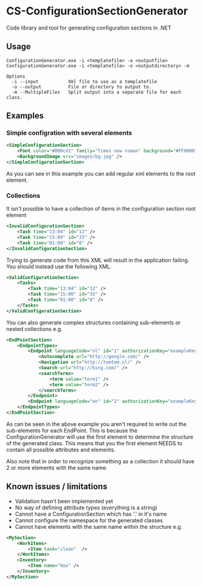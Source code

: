 # CS-ConfigurationSectionGenerator
Code library and tool for generating configuration sections in .NET

## Usage
```batch
ConfigurationGenerator.exe -i <templatefile> -o <outputfile>
ConfigurationGenerator.exe -i <templatefile> -o <outputdirectory> -m

Options
  -i --input           Xml file to use as a templatefile
  -o --output          File or directory to output to.
  -m --MultipleFiles   Split output into a separate file for each class.
```

## Examples
### Simple configration with several elements
```XML
<SimpleConfigurationSection>
    <Font color="#000cd1" family="Times new roman" background="#FF0000" />
    <BackgroundImage src="images/bg.jpg" />
</SimpleConfigurationSection>
```
As you can see in this example you can add regular xml elements to the root element. 

### Collections
It isn't possible to have a collection of items in the configuration section root element

```Xml
<InvalidConfigurationSection>
    <Task time="13:04" id="12" />
    <Task time="15:00" id="33" />
    <Task time="01:00" id="8" />
</InvalidConfigurationSection>
```
Trying to generate code from this XML will result in the application failing. You should instead use the following XML.
```XML
<ValidConfigurationSection>
    <Tasks>
        <Task time="13:04" id="12" />
        <Task time="15:00" id="33" />
        <Task time="01:00" id="8" />
    </Tasks>
</ValidConfigurationSection>
```

You can also generate complex structures containing sub-elements or nested collections e.g.
```XML
<EndPointSection>
    <EndpointTypes>
        <Endpoint languageCode="nl" id="1" authorizationKey="exampleKey1">
            <Autocomplete url="http://google.com/" />
            <Navigation url="http://tomtom.nl/" />
            <Search url="http://bing.com/" />
			<searchTerms>
				<term value="term1" />
				<term value="term2" />
			</searchTerms>
        </Endpoint>
        <Endpoint languageCode="en" id="2" authorizationKey="exampleKey2" />
    </EndpointTypes>
</EndPointSection>
```

As can be seen in the above example you aren't required to write out the sub-elements for each EndPoint.
This is because the ConfigurationGenerator will use the first element to determine the structure of the generated class.
This means that you the first element NEEDS to contain all possible attributes and elements.

Also note that in order to recognize something as a collection it should have 2 or more elements with the same name. 

## Known issues / limitations
- Validation hasn't been implemented yet
- No way of defining attribute types (everything is a string)
- Cannot have a ConfigurationSection which has '.' in it's name
- Cannot configure the namespace for the generated classes
- Cannot have elements with the same name within the structure e.g.
```XML
<MySection>
    <WorkItems>
        <Item task="clean"  />
    </WorkItems>
    <Inventory>
        <Item name="box" />
    </Inventory>
</MySection>
```